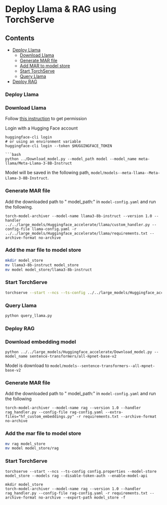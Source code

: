 # Deploy Llama & RAG using TorchServe

## Contents
* [Deploy Llama](#deploy-llama)
    * [Download Llama](#download-model)
    * [Generate MAR file](#generate-mar-file)
    * [Add MAR to model store](#add-the-mar-file-to-model-store)
    * [Start TorchServe](#start-torchserve)
    * [Query Llama](#query-llama)
* [Deploy RAG](#deploy-rag)

### Deploy Llama

### Download Llama 

Follow [this instruction](https://huggingface.co/meta-llama/Meta-Llama-3-70B-Instruct) to get permission

Login with a Hugging Face account
```
huggingface-cli login
# or using an environment variable
huggingface-cli login --token $HUGGINGFACE_TOKEN

```bash
python ../Download_model.py --model_path model --model_name meta-llama/Meta-Llama-3-8B-Instruct
```
Model will be saved in the following path, `model/models--meta-llama--Meta-Llama-3-8B-Instruct`.

### Generate MAR file

Add the downloaded path to " model_path:" in `model-config.yaml` and run the following.

```
torch-model-archiver --model-name llama3-8b-instruct --version 1.0 --handler ../../large_models/Huggingface_accelerate/llama/custom_handler.py --config-file llama-config.yaml -r ../../large_models/Huggingface_accelerate/llama/requirements.txt --archive-format no-archive
```

### Add the mar file to model store

```bash
mkdir model_store
mv llama3-8b-instruct model_store
mv model model_store/llama3-8b-instruct
```

###  Start TorchServe

```bash
torchserve --start --ncs --ts-config ../../large_models/Huggingface_accelerate/llama/config.properties --model-store model_store --models llama3-8b-instruct --disable-token-auth --enable-model-api
```
### Query Llama

```bash
python query_llama.py
```

### Deploy RAG

### Download embedding model

```
python ../../large_models/Huggingface_accelerate/Download_model.py --model_name sentence-transformers/all-mpnet-base-v2
```
Model is download to `model/models--sentence-transformers--all-mpnet-base-v2`

### Generate MAR file

Add the downloaded path to " model_path:" in `model-config.yaml` and run the following
```
torch-model-archiver --model-name rag --version 1.0 --handler rag_handler.py --config-file rag-config.yaml --extra-files="hf_custom_embeddings.py" -r requirements.txt --archive-format no-archive 
```

### Add the mar file to model store

```bash
mv rag model_store
mv model model_store/rag
```

### Start TorchServe
```
torchserve --start --ncs --ts-config config.properties --model-store model_store --models rag --disable-token-auth --enable-model-api

```

```
mkdir model_store
torch-model-archiver --model-name rag --version 1.0 --handler rag_handler.py --config-file rag-config.yaml -r requirements.txt --archive-format no-archive --export-path model_store -f
```
